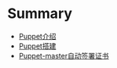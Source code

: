 # Summary

* [Puppet介绍](README.md)
* [Puppet搭建](puppetda-jian.md)
* [Puppet-master自动签署证书](puppetda-jian/puppet-masterzi-dong-qian-shu-zheng-shu.md)

